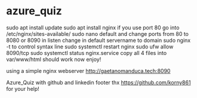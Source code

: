 # azure_quiz
sudo apt install update
sudo apt install nginx
if you use port 80 go into /etc/nginx/sites-available/ 
sudo nano default and change ports from 80 to 8080 or 8090 in listen 
change in default servername to domain
sudo nginx -t to control syntax line
sudo systemctl restart nginx
sudo ufw allow 8090/tcp
sudo systemctl status nginx.service
copy all 4 files into var/www/html 
should work now enjoy!

using a simple nginx webserver 
http://gaetanomanduca.tech:8090

Azure_Quiz with github and linkedin footer thx https://github.com/korny861 for your help!
